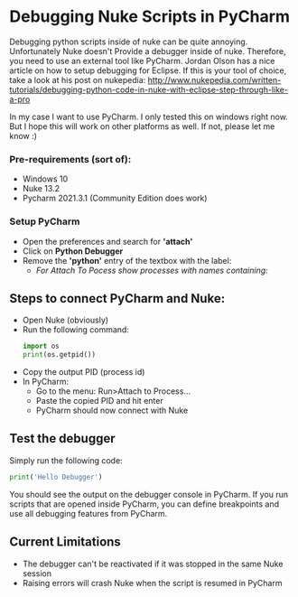 # Debugging Nuke Scripts in PyCharm
Debugging python scripts inside of nuke can be quite annoying. Unfortunately Nuke doesn't
Provide a debugger inside of nuke. Therefore, you need to use an external tool like 
PyCharm.
Jordan Olson has a nice article on how to setup debugging for Eclipse. If this is 
your tool of choice, take a look at his post on nukepedia:
http://www.nukepedia.com/written-tutorials/debugging-python-code-in-nuke-with-eclipse-step-through-like-a-pro

In my case I want to use PyCharm. I only tested this on windows right now. But I 
hope this will work on other platforms as well. If not, please let me know :)

### Pre-requirements (sort of):
- Windows 10
- Nuke 13.2
- Pycharm 2021.3.1 (Community Edition does work)
### Setup PyCharm
- Open the preferences and search for **'attach'**
- Click on **Python Debugger**
- Remove the **'python'** entry of the textbox with the label: 
  - *For Attach To Pocess show processes with names containing:*
## Steps to connect PyCharm and Nuke:
- Open Nuke (obviously)
- Run the following command:
  ```python
  import os
  print(os.getpid())
  ```
- Copy the output PID (process id) 
- In PyCharm:
  - Go to the menu: Run>Attach to Process... 
  - Paste the copied PID and hit enter
  - PyCharm should now connect with Nuke
## Test the debugger
Simply run the following code:
```python
print('Hello Debugger')
```
You should see the output on the debugger console in PyCharm. 
If you run scripts that are opened inside PyCharm, you can define breakpoints 
and use all debugging features from PyCharm.
## Current Limitations
- The debugger can't be reactivated if it was stopped in the same Nuke session 
- Raising errors will crash Nuke when the script is resumed in PyCharm